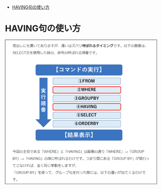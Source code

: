 <!-- TOC START min:1 max:3 link:true asterisk:false update:true -->
- [HAVING句の使い方](#having句の使い方)
<!-- TOC END -->


# HAVING句の使い方

<img src="./HAVING句が呼ばれるタイミング.png" width="600">
